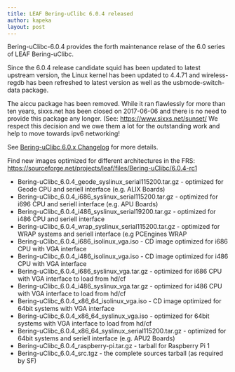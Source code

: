 ```yaml
---
title: LEAF Bering-uClibc 6.0.4 released
author: kapeka
layout: post
---
```


Bering-uClibc-6.0.4 provides the forth maintenance relase of the 6.0 series of LEAF Bering-uClibc.

Since the 6.0.4 release candidate squid has been updated to latest upstream version, the Linux kernel has been 
updated to 4.4.71 and wireless-regdb has been refreshed to latest version as well as the usbmode-switch-data
package.

The aiccu package has been removed.
While it ran flawlessly for more than ten years, sixxs.net has been closed on 2017-06-06 and there is no need to provide 
this package any longer. (See: <a href="https://www.sixxs.net/sunset/">https://www.sixxs.net/sunset/</a>
We respect this decision and we owe them a lot for the outstanding work and help to move towards ipv6 networking!

See [Bering-uClibc 6.0.x Changelog](https://bering-uclibc.zetam.org/wiki/Bering-uClibc_6.0.x_-_Changelog)
for more details.

<p>Find new images optimized for different architectures in the FRS:
<a href="https://sourceforge.net/projects/leaf/files/Bering-uClibc/6.0.4-rc1">https://sourceforge.net/projects/leaf/files/Bering-uClibc/6.0.4-rc1</a>
<ul>

<li>Bering-uClibc_6.0.4_geode_syslinux_serial115200.tar.gz - optimized for Geode CPU and seriell interface (e.g. ALIX Boards) </li>

<li>Bering-uClibc_6.0.4_i686_syslinux_serial115200.tar.gz - optimized for i696 CPU and seriell interface (e.g. APU Boards) </li>

<li>Bering-uClibc_6.0.4_i486_syslinux_serial19200.tar.gz - optimized for i486 CPU and seriell interface </li>

<li>Bering-uClibc_6.0.4_wrap_syslinux_serial115200.tar.gz - optimized for WRAP systems and seriell interface (e.g PCEngines WRAP</li>

<li>Bering-uClibc_6.0.4_i686_isolinux_vga.iso - CD image optimized for i686 CPU with VGA interface</li>

<li>Bering-uClibc_6.0.4_i486_isolinux_vga.iso - CD image optimized for i486 CPU with VGA interface</li>

<li>Bering-uClibc_6.0.4_i686_syslinux_vga.tar.gz - optimized for i686 CPU with VGA interface to load from hd/cf</li>

<li>Bering-uClibc_6.0.4_i486_syslinux_vga.tar.gz - optimized for i486 CPU with VGA interface to load from hd/cf</li>

<li>Bering-uClibc_6.0.4_x86_64_isolinux_vga.iso - CD image optimized for 64bit systems  with VGA interface</li>

<li>Bering-uClibc_6.0.4_x86_64_syslinux_vga.iso - optimized for 64bit systems  with VGA interface to load from hd/cf</li>

<li>Bering-uClibc_6.0.4_x86_64_syslinux_serial115200.tar.gz - optimized for 64bit systems and seriell interface (e.g. APU2 Boards) </li>

<li>Bering-uClibc_6.0.4_raspberry-pi.tar.gz - tarball for Raspberry Pi 1 </li>

<li>Bering-uClibc_6.0.4_src.tgz - the complete sources tarball (as required by SF)</li>
</ul>
